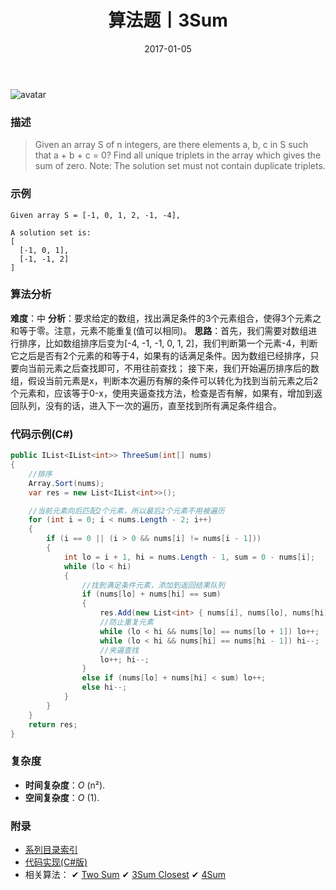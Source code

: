 ﻿---
title: 算法题丨3Sum
tags:
  - 算法
  - 编程技巧
  - 数据结构
categories: 计算机基础
date: 2017-01-05
---
![avatar](https://mysite.bj.bcebos.com/images/articles/76c00dbe-031a-40f9-b1ed-d0083dbfe805.jpg)

### 描述
>Given an array S of n integers, are there elements a, b, c in S such that a + b + c = 0? Find all unique triplets in the array which gives the sum of zero.
Note: The solution set must not contain duplicate triplets.

### 示例
```
Given array S = [-1, 0, 1, 2, -1, -4],

A solution set is:
[
  [-1, 0, 1],
  [-1, -1, 2]
]
```

<!-- more -->

### 算法分析
**难度**：中
**分析**：要求给定的数组，找出满足条件的3个元素组合，使得3个元素之和等于零。注意，元素不能重复(值可以相同)。
**思路**：首先，我们需要对数组进行排序，比如数组排序后变为[-4, -1, -1, 0, 1, 2]，我们判断第一个元素-4，判断它之后是否有2个元素的和等于4，如果有的话满足条件。因为数组已经排序，只要向当前元素之后查找即可，不用往前查找；
接下来，我们开始遍历排序后的数组，假设当前元素是x，判断本次遍历有解的条件可以转化为找到当前元素之后2个元素和，应该等于0-x，使用夹逼查找方法，检查是否有解，如果有，增加到返回队列，没有的话，进入下一次的遍历，直至找到所有满足条件组合。

### 代码示例(C#)
```csharp
public IList<IList<int>> ThreeSum(int[] nums)
{
    //排序
    Array.Sort(nums);
    var res = new List<IList<int>>();

    //当前元素向后匹配2个元素，所以最后2个元素不用被遍历
    for (int i = 0; i < nums.Length - 2; i++)
    {
        if (i == 0 || (i > 0 && nums[i] != nums[i - 1]))
        {
            int lo = i + 1, hi = nums.Length - 1, sum = 0 - nums[i];
            while (lo < hi)
            {
                //找到满足条件元素，添加到返回结果队列
                if (nums[lo] + nums[hi] == sum)
                {
                    res.Add(new List<int> { nums[i], nums[lo], nums[hi] });
                    //防止重复元素
                    while (lo < hi && nums[lo] == nums[lo + 1]) lo++;
                    while (lo < hi && nums[hi] == nums[hi - 1]) hi--;
                    //夹逼查找
                    lo++; hi--;
                }
                else if (nums[lo] + nums[hi] < sum) lo++;
                else hi--;
            }
        }
    }
    return res;
}                                  
```

### 复杂度
- **时间复杂度**：*O* (n²). 
- **空间复杂度**：*O* (1).

### 附录
- [系列目录索引](/posts/algorithm/index/)
- [代码实现(C#版)](https://github.com/lizzie2008/LeetCode.git)
- 相关算法：
✔ [Two Sum](/posts/algorithm/004.Two.Sum/)
✔ [3Sum Closest](/posts/algorithm/006.3Sum.Closest/)
✔ [4Sum](/posts/algorithm/007.4Sum/)	
